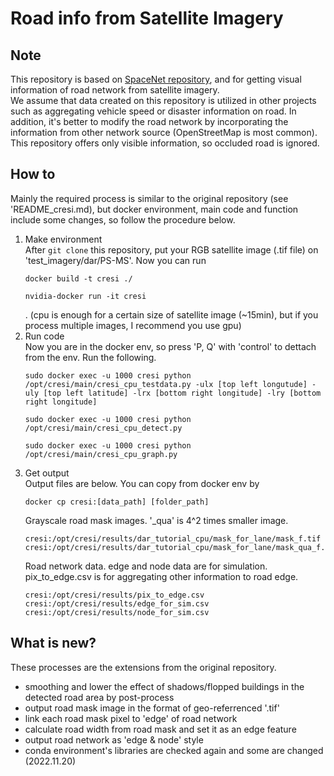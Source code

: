 # Road info from Satellite Imagery
## Note
This repository is based on [SpaceNet repository](https://github.com/avanetten/cresi), and for getting visual information of road network from satellite imagery.  
We assume that data created on this repository is utilized in other projects such as aggregating vehicle speed or disaster information on road. In addition, it's better to modify the road network by incorporating the information from other network source (OpenStreetMap is most common). This repository offers only visible information, so occluded road is ignored.  

## How to
Mainly the required process is similar to the original repository (see 'README_cresi.md), but docker environment, main code and function include some changes, so follow the procedure below.  
1. Make environment  
    After ```git clone``` this repository, put your RGB satellite image (.tif file) on 'test_imagery/dar/PS-MS'. Now you can run  
    ```
    docker build -t cresi ./

    nvidia-docker run -it cresi
    ```
    . (cpu is enough for a certain size of satellite image (~15min), but if you process multiple images, I recommend you use gpu)  
2. Run code  
    Now you are in the docker env, so press 'P, Q' with 'control' to dettach from the env. Run the following.  
    ```
    sudo docker exec -u 1000 cresi python /opt/cresi/main/cresi_cpu_testdata.py -ulx [top left longutude] -uly [top left latitude] -lrx [bottom right longitude] -lry [bottom right longitude]  

    sudo docker exec -u 1000 cresi python /opt/cresi/main/cresi_cpu_detect.py  

    sudo docker exec -u 1000 cresi python /opt/cresi/main/cresi_cpu_graph.py
    ```
3. Get output  
    Output files are below. You can copy from docker env by 
    ```
    docker cp cresi:[data_path] [folder_path]
    ```
    Grayscale road mask images. '_qua' is 4^2 times smaller image. 
    ```
    cresi:/opt/cresi/results/dar_tutorial_cpu/mask_for_lane/mask_f.tif
    cresi:/opt/cresi/results/dar_tutorial_cpu/mask_for_lane/mask_qua_f.tif
    ```
    Road network data. edge and node data are for simulation. pix_to_edge.csv is for aggregating other information to road edge.  
    ```
    cresi:/opt/cresi/results/pix_to_edge.csv
    cresi:/opt/cresi/results/edge_for_sim.csv
    cresi:/opt/cresi/results/node_for_sim.csv
    ```

## What is new?  
These processes are the extensions from the original repository.  

- smoothing and lower the effect of shadows/flopped buildings in the detected road area by post-process
- output road mask image in the format of geo-referrenced '.tif'
- link each road mask pixel to 'edge' of road network
- calculate road width from road mask and set it as an edge feature
- output road network as 'edge & node' style
- conda environment's libraries are checked again and some are changed (2022.11.20)